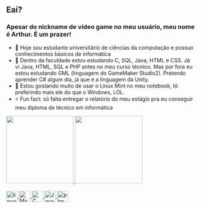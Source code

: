 ## Eai?

### Apesar do nickname de vídeo game no meu usuário, meu nome é Arthur. É um prazer!
- 🔭 Hoje sou estudante universitário de ciências da computação e possuo conhecimentos básicos de informática
- 🌱 Dentro da faculdade estou estudando C, SQL, Java, HTML e CSS. Já vi Java, HTML, SQL e PHP antes no meu curso técnico. Mas por fora eu estou estudando GML (linguagem do GameMaker Studio2). Pretendo aprender C# algum dia, já que é a linguagem da Unity.
- 🐧 Estou gostando muito de usar o Linux Mint no meu notebook, tô preferindo mais ele do que o Windows, LOL.
- ⚡ Fun fact: só falta entregar o relatório do meu estágio pra eu conseguir meu diploma de técnico em informática

<div>
  <a href="https://github.com/Arthzin5567">
  <img height="180em" src="https://github-readme-stats.vercel.app/api?username=Arthzin5567&show_icons=true&theme=dark">
  <img height="180em" src="https://github-readme-stats.vercel.app/api/top-langs/?username=Arthzin5567&layout=compact&theme=dark">
</div>

<div style="display: inline_block"><br>
  <img align="center" alt="linuxMint" height="30" widith="40" src="https://cdn.jsdelivr.net/gh/devicons/devicon@latest/icons/linuxmint/linuxmint-original.svg">
  <img align="center" alt="MySQL" height="30" widith="40" src="https://cdn.jsdelivr.net/gh/devicons/devicon@latest/icons/mysql/mysql-original.svg">
  <img align="center" alt="C" height="30" widith="40" src="https://cdn.jsdelivr.net/gh/devicons/devicon@latest/icons/c/c-original.svg">
  <img align="center" alt="Java" height="30" widith="40" src="https://cdn.jsdelivr.net/gh/devicons/devicon@latest/icons/java/java-original-wordmark.svg">
  <img align="center" alt="php" height="30" widith="40" src="https://cdn.jsdelivr.net/gh/devicons/devicon@latest/icons/php/php-original.svg">
</div>
